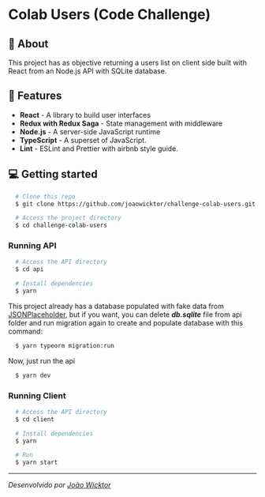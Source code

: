 # Colab Users (Code Challenge)

## 📝 About

This project has as objective returning a users list on client side built with React from an Node.js API with SQLite database.

## 🚀 Features

- **React** - A library to build user interfaces
- **Redux with Redux Saga** - State management with middleware
- **Node.js** - A server-side JavaScript runtime
- **TypeScript** - A superset of JavaScript.
- **Lint** - ESLint and Prettier with airbnb style guide.

## 💻 Getting started

```bash
  # Clone this repo
  $ git clone https://github.com/joaowicktor/challenge-colab-users.git

  # Access the project directory
  $ cd challenge-colab-users
```

### Running API

```bash
  # Access the API directory
  $ cd api

  # Install dependencies
  $ yarn
```

This project already has a database populated with fake data from [JSONPlaceholder](https://jsonplaceholder.typicode.com/), but if you want, you can delete _**db.sqlite**_ file from api folder and run migration again to create and populate database with this command:

```bash
  $ yarn typeorm migration:run
```

Now, just run the api

```bash
  $ yarn dev
```

### Running Client

```bash
  # Access the API directory
  $ cd client

  # Install dependencies
  $ yarn

  # Run
  $ yarn start
```

---

_Desenvolvido por <a href="https://www.linkedin.com/in/joaowicktor/" target="_blank">João Wicktor</a>_